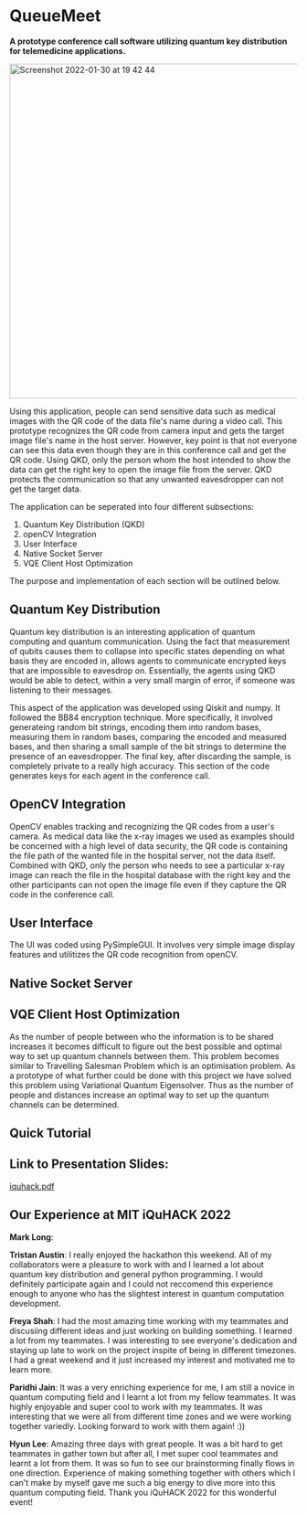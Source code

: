 # QueueMeet
**A prototype conference call software utilizing quantum key distribution for telemedicine applications.**

<img width="586" alt="Screenshot 2022-01-30 at 19 42 44" src="https://user-images.githubusercontent.com/53221131/151696489-60ef17a0-62e3-49e9-b77b-a6eb7aed8075.png">

Using this application, people can send sensitive data such as medical images with the QR code of the data file's name during a video call.
This prototype recognizes the QR code from camera input and gets the target image file's name in the host server. However, key point is that not everyone can see this data even though they are in this conference call and get the QR code. Using QKD, only the person whom the host intended to show the data can get the right key to open the image file from the server. QKD protects the communication so that any unwanted eavesdropper can not get the target data.  

The application can be seperated into four different subsections:
1. Quantum Key Distribution (QKD)
2. openCV Integration
3. User Interface
4. Native Socket Server
5. VQE Client Host Optimization

The purpose and implementation of each section will be outlined below.

## Quantum Key Distribution
Quantum key distribution is an interesting application of quantum computing and quantum communication. Using the fact that measurement of qubits causes them to collapse into specific states depending on what basis they are encoded in, allows agents to communicate encrypted keys that are impossible to eavesdrop on. Essentially, the agents using QKD would be able to detect, within a very small margin of error, if someone was listening to their messages.

This aspect of the application was developed using Qiskit and numpy. It followed the BB84 encryption technique. More specifically, it involved generateing random bit strings, encoding them into random bases, measuring them in random bases, comparing the encoded and measured bases, and then sharing a small sample of the bit strings to determine the presence of an eavesdropper. The final key, after discarding the sample, is completely private to a really high accuracy. This section of the code generates keys for each agent in the conference call.

## OpenCV Integration
OpenCV enables tracking and recognizing the QR codes from a user's camera. As medical data like the x-ray images we used as examples should be concerned with a high level of data security, the QR code is containing the file path of the wanted file in the hospital server, not the data itself. Combined with QKD, only the person who needs to see a particular x-ray image can reach the file in the hospital database with the right key and the other participants can not open the image file even if they capture the QR code in the conference call.    

## User Interface
The UI was coded using PySimpleGUI. It involves very simple image display features and utilitizes the QR code recognition from openCV. 

## Native Socket Server


## VQE Client Host Optimization
As the number of people between who the information is to be shared increases it becomes difficult to figure out the best possible and optimal way to set up quantum channels between them. This problem becomes similar to Travelling Salesman Problem which is an optimisation problem. As a prototype of what further could be done with this project we have solved this problem using Variational Quantum Eigensolver. Thus as the number of people and distances increase an optimal way to set up the quantum channels can be determined.


## Quick Tutorial

## Link to Presentation Slides:
[iquhack.pdf](https://github.com/st4eve/2022_qutech_challenge/files/7966348/iquhack.pdf)


## Our Experience at MIT iQuHACK 2022
**Mark Long**:  

**Tristan Austin**:  I really enjoyed the hackathon this weekend. All of my collaborators were a pleasure to work with and I learned a lot about quantum key distribution and general python programming. I would definitely participate again and I could not reccomend this experience enough to anyone who has the slightest interest in quantum computation development.

**Freya Shah**:   I had the most amazing time working with my teammates and discusiing different ideas and just working on building something. I learned a lot from my teammates. I was interesting to see everyone's dedication and staying up late to work on the project inspite of being in different timezones. I had a great weekend and it just increased my interest and motivated me to learn more.

**Paridhi Jain**: It was a very enriching experience for me, I am still a novice in quantum computing field and I learnt a lot from my fellow teammates. It was highly enjoyable and super cool to work with my teammates. It was interesting that we were all from different time zones and we were working together variedly. Looking forward to work with them again! :))  

**Hyun Lee**: Amazing three days with great people. It was a bit hard to get teammates in gather town but after all, I met super cool teammates and learnt a lot from them. It was so fun to see our brainstorming finally flows in one direction. Experience of making something together with others which I can't make by myself gave me such a big energy to dive more into this quantum computing field. Thank you iQuHACK 2022 for this wonderful event!    



